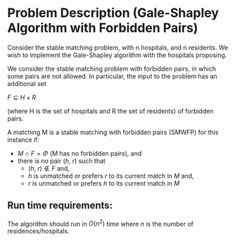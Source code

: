 # Problem Description (Gale-Shapley Algorithm with Forbidden Pairs)

Consider the stable matching problem, with n hospitals, and n residents. We wish
to implement the Gale-Shapley algorithm with the hospitals proposing.

We consider the stable matching problem with forbidden pairs, in which some pairs
are not allowed. In particular, the input to the problem has an additional set

$F\subseteq H\times R$

(where H is the set of hospitals and R the set of residents) of forbidden pairs.

A matching M is a stable matching with forbidden pairs (SMWFP) for this instance if:

- $M\cap F=\Phi$ (M has no forbidden pairs), and
- there is no pair $(h,\;r)$ such that
  - $(h,\;r)\not\in F$ and,
  - $h$ is unmatched or prefers $r$ to its current match in $M$ and,
  - $r$ is unmatched or prefers $h$ to its current match in $M$

## Run time requirements:

The algorithm should run in $O(n^2)$ time where $n$ is the number of residences/hospitals.
